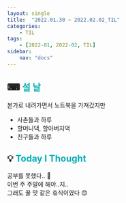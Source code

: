 ```yaml
---
layout: single
title:  "2022.01.30 ~ 2022.02.02_TIL"
categories: 
    - TIL
tags: 
    - [2022-01, 2022-02, TIL]
sidebar:
    nav: "docs"
---
```



## ⌨ <a style="color:#00adb5">설 날</a>
본가로 내려가면서 노트북을 가져갔지만
- 사촌들과 하루
- 할머니댁, 할아버지댁
- 친구들과 하루<br>

## 💡 <a style="color:#00adb5">Today I Thought</a>
공부를 못했다.. 🤬<br>
이번 주 주말에 해야..지..<br>
그래도 꿀 맛 같은 휴식이였다 😊